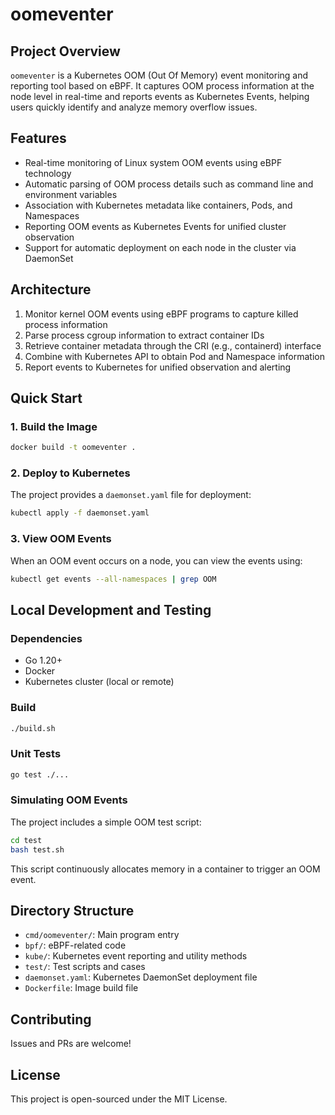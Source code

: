# oomeventer

## Project Overview

`oomeventer` is a Kubernetes OOM (Out Of Memory) event monitoring and reporting tool based on eBPF. It captures OOM
process information at the node level in real-time and reports events as Kubernetes Events, helping users quickly
identify and analyze memory overflow issues.

## Features

- Real-time monitoring of Linux system OOM events using eBPF technology
- Automatic parsing of OOM process details such as command line and environment variables
- Association with Kubernetes metadata like containers, Pods, and Namespaces
- Reporting OOM events as Kubernetes Events for unified cluster observation
- Support for automatic deployment on each node in the cluster via DaemonSet

## Architecture

1. Monitor kernel OOM events using eBPF programs to capture killed process information
2. Parse process cgroup information to extract container IDs
3. Retrieve container metadata through the CRI (e.g., containerd) interface
4. Combine with Kubernetes API to obtain Pod and Namespace information
5. Report events to Kubernetes for unified observation and alerting

## Quick Start

### 1. Build the Image

```bash
docker build -t oomeventer .
```

### 2. Deploy to Kubernetes

The project provides a `daemonset.yaml` file for deployment:

```bash
kubectl apply -f daemonset.yaml
```

### 3. View OOM Events

When an OOM event occurs on a node, you can view the events using:

```bash
kubectl get events --all-namespaces | grep OOM
```

## Local Development and Testing

### Dependencies

- Go 1.20+
- Docker
- Kubernetes cluster (local or remote)

### Build

```bash
./build.sh
```

### Unit Tests

```bash
go test ./...
```

### Simulating OOM Events

The project includes a simple OOM test script:

```bash
cd test
bash test.sh
```

This script continuously allocates memory in a container to trigger an OOM event.

## Directory Structure

- `cmd/oomeventer/`: Main program entry
- `bpf/`: eBPF-related code
- `kube/`: Kubernetes event reporting and utility methods
- `test/`: Test scripts and cases
- `daemonset.yaml`: Kubernetes DaemonSet deployment file
- `Dockerfile`: Image build file

## Contributing

Issues and PRs are welcome!

## License

This project is open-sourced under the MIT License.